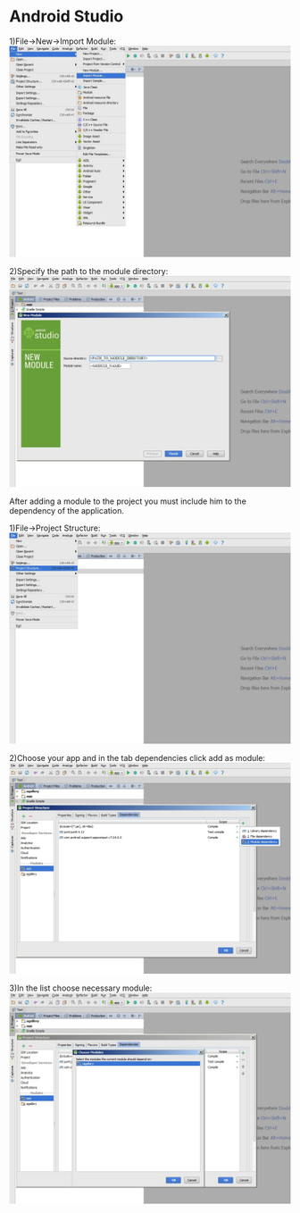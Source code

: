 # Android Studio

1)File->New->Import Module:
![](import_module_1.jpg)

2)Specify the path to the module directory:
![](import_module_2.jpg)


After adding a module to the project you must include him to the dependency of the application.


1)File->Project Structure:
![](import_module_3.jpg)

2)Choose your app and in the tab dependencies click add as module:
![](import_module_4.jpg)

3)In the list choose necessary module:
![](import_module_5.jpg)